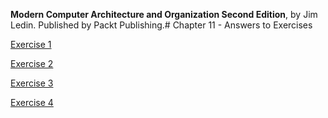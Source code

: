 __Modern Computer Architecture and Organization Second Edition__, by Jim Ledin. Published by Packt Publishing.# Chapter 11 - Answers to Exercises

[Exercise 1](Ex__1_hello_riscv.md)

[Exercise 2](Ex__2_riscv_assembly.md)

[Exercise 3](Ex__3_riscv_expr.md)

[Exercise 4](Ex__4_arty_riscv.md)
